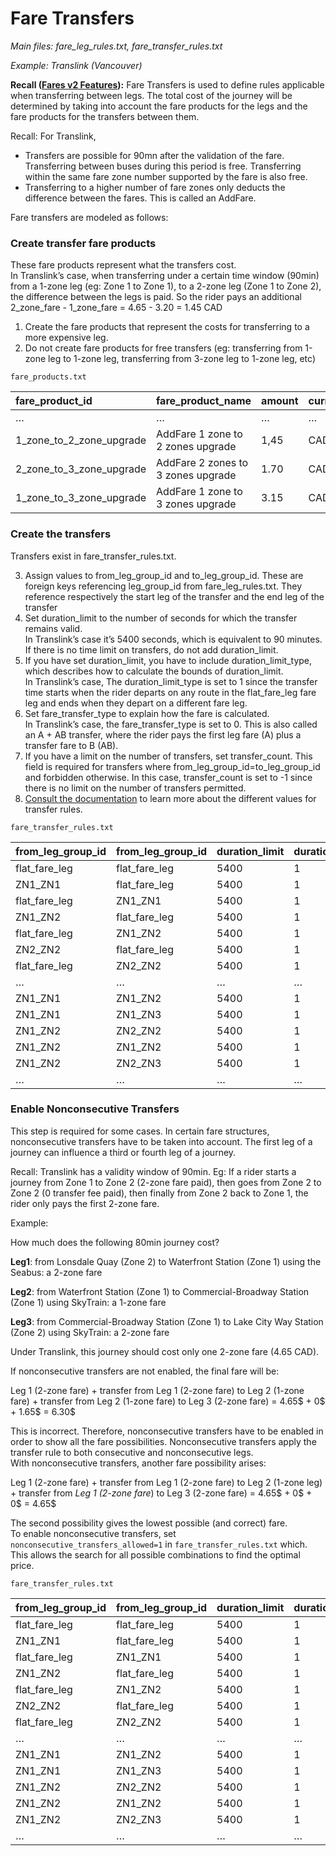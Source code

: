 # Fare Transfers

*Main files: fare\_leg\_rules.txt, fare\_transfer\_rules.txt*

*Example: Translink (Vancouver)*

**Recall ([Fares v2 Features](?tab=t.0#heading=h.o1dhl0gqp9z8)):** Fare Transfers is used to define rules applicable when transferring between legs. The total cost of the journey will be determined by taking into account the fare products for the legs and the fare products for the transfers between them.

Recall: For Translink,

* Transfers are possible for 90mn after the validation of the fare. Transferring between buses during this period is free. Transferring within the same fare zone number supported by the fare is also free.  
* Transferring to a higher number of fare zones only deducts the difference between the fares. This is called an AddFare.

Fare transfers are modeled as follows:

### **Create transfer fare products**

These fare products represent what the transfers cost.  
In Translink’s case, when transferring under a certain time window (90min) from a 1-zone leg (eg: Zone 1 to Zone 1), to a 2-zone leg (Zone 1 to Zone 2), the difference between the legs is paid. So the rider pays an additional 2\_zone\_fare \- 1\_zone\_fare \= 4.65 \- 3.20 \= 1.45 CAD

1. Create the fare products that represent the costs for transferring to a more expensive leg.  
2. Do not create fare products for free transfers (eg: transferring from 1-zone leg to 1-zone leg, transferring from 3-zone leg to 1-zone leg, etc)

`fare_products.txt`

| fare\_product\_id | fare\_product\_name | amount | currency | fare\_media\_id |
| :---- | :---- | :---- | :---- | :---- |
| … | … | … | … | … |
| 1\_zone\_to\_2\_zone\_upgrade | AddFare 1 zone  to 2 zones upgrade | 1,45 | CAD | contactless |
| 2\_zone\_to\_3\_zone\_upgrade | AddFare 2 zones  to 3 zones upgrade | 1.70 | CAD | contactless |
| 1\_zone\_to\_3\_zone\_upgrade | AddFare 1 zone  to 3 zones upgrade | 3.15 | CAD | contactless |

### **Create the transfers**

Transfers exist in fare\_transfer\_rules.txt.

3. Assign values to from\_leg\_group\_id and to\_leg\_group\_id. These are foreign keys referencing leg\_group\_id from fare\_leg\_rules.txt. They reference respectively the start leg of the transfer and the end leg of the transfer  
4. Set  duration\_limit to the number of seconds for which the transfer remains valid.  
   In Translink’s case it’s 5400 seconds, which is equivalent to 90 minutes. If there is no time limit on transfers, do not add duration\_limit.  
5. If you have set duration\_limit, you have to include duration\_limit\_type, which describes how to calculate the bounds of duration\_limit.   
   In Translink’s case, The duration\_limit\_type is set to 1 since the transfer time starts when the rider departs on any route in the flat\_fare\_leg fare leg and ends when they depart on a different fare leg.  
6. Set fare\_transfer\_type to explain how the fare is calculated.  
   In Translink’s case, the fare\_transfer\_type is set to 0\. This is also called an A \+ AB transfer, where the rider pays the first leg fare (A) plus a transfer fare to B (AB).  
7. If you have a limit on the number of transfers, set transfer\_count. This field is required for transfers where from\_leg\_group\_id=to\_leg\_group\_id and forbidden otherwise. In this case, transfer\_count is set to \-1 since there is no limit on the number of transfers permitted.  
8. [Consult the documentation](https://gtfs.org/documentation/schedule/reference/#fare_transfer_rulestxt) to learn more about the different values for transfer rules.

`fare_transfer_rules.txt`

| from\_leg\_group\_id | from\_leg\_group\_id | duration\_limit | duration\_limit\_type | fare\_transfer\_type | fare\_product\_id |
| :---- | :---- | :---- | :---- | :---- | :---- |
| flat\_fare\_leg | flat\_fare\_leg | 5400 | 1 | 0 |  |
| ZN1\_ZN1 | flat\_fare\_leg | 5400 | 1 | 0 |  |
| flat\_fare\_leg | ZN1\_ZN1 | 5400 | 1 | 0 |  |
| ZN1\_ZN2 | flat\_fare\_leg | 5400 | 1 | 0 |  |
| flat\_fare\_leg | ZN1\_ZN2 | 5400 | 1 | 0 | 1\_zone\_to\_2\_zone\_upgrade |
| ZN2\_ZN2 | flat\_fare\_leg | 5400 | 1 | 0 |  |
| flat\_fare\_leg | ZN2\_ZN2 | 5400 | 1 | 0 |  |
| … | … | … | … | … | … |
| ZN1\_ZN1 | ZN1\_ZN2 | 5400 | 1 | 0 | 1\_zone\_to\_2\_zone\_upgrade |
| ZN1\_ZN1 | ZN1\_ZN3 | 5400 | 1 | 0 | 1\_zone\_to\_3\_zone\_upgrade |
| ZN1\_ZN2 | ZN2\_ZN2 | 5400 | 1 | 0 |  |
| ZN1\_ZN2 | ZN1\_ZN2 | 5400 | 1 | 0 |  |
| ZN1\_ZN2 | ZN2\_ZN3 | 5400 | 1 | 0 | 2\_zone\_to\_3\_zone\_upgrade |
| … | … | … | … | … | … |

### **Enable Nonconsecutive Transfers**

This step is required for some cases. In certain fare structures, nonconsecutive transfers have to be taken into account. The first leg of a journey can influence a third or fourth leg of a journey.

Recall: Translink has a validity window of 90min. Eg: If a rider starts a journey from Zone 1 to Zone 2 (2-zone fare paid), then goes from Zone 2 to Zone 2 (0 transfer fee paid), then finally from Zone 2 back to Zone 1, the rider only pays the first 2-zone fare.

Example:

How much does the following 80min journey cost? 

**Leg1**: from Lonsdale Quay (Zone 2\) to Waterfront Station (Zone 1\) using the Seabus: a 2-zone fare

**Leg2**: from Waterfront Station (Zone 1\) to Commercial-Broadway Station (Zone 1\) using SkyTrain: a 1-zone fare

**Leg3**: from Commercial-Broadway Station (Zone 1\) to Lake City Way Station (Zone 2\) using SkyTrain: a 2-zone fare

Under Translink, this journey should cost only one 2-zone fare (4.65 CAD).

If nonconsecutive transfers are not enabled, the final fare will be:

Leg 1 (2-zone fare) \+ transfer from Leg 1 (2-zone fare) to Leg 2 (1-zone fare) \+ transfer from Leg 2 (1-zone fare) to Leg 3 (2-zone fare) \= 4.65$ \+ 0$ \+ 1.65$ \= 6.30$

This is incorrect. Therefore, nonconsecutive transfers have to be enabled in order to show all the fare possibilities. Nonconsecutive transfers apply the transfer rule to both consecutive and nonconsecutive legs.  
With nonconsecutive transfers, another fare possibility arises:

Leg 1 (2-zone fare) \+ transfer from Leg 1 (2-zone fare) to Leg 2 (1-zone leg) \+ transfer from *Leg 1 (2-zone fare*) to Leg 3 (2-zone fare) \= 4.65$ \+ 0$ \+ 0$ \= 4.65$

The second possibility gives the lowest possible (and correct) fare.  
To enable nonconsecutive transfers, set `nonconsecutive_transfers_allowed=1` in `fare_transfer_rules.txt` which. This allows the search for all possible combinations to find the optimal price.

`fare_transfer_rules.txt`

| from\_leg\_group\_id | from\_leg\_group\_id | duration\_limit | duration\_limit\_type | fare\_transfer\_type | fare\_product\_id | nonconsecutive\_transfers\_allowed |
| :---- | :---- | :---- | :---- | :---- | :---- | :---- |
| flat\_fare\_leg | flat\_fare\_leg | 5400 | 1 | 0 |  | 1 |
| ZN1\_ZN1 | flat\_fare\_leg | 5400 | 1 | 0 |  | 1 |
| flat\_fare\_leg | ZN1\_ZN1 | 5400 | 1 | 0 |  | 1 |
| ZN1\_ZN2 | flat\_fare\_leg | 5400 | 1 | 0 |  | 1 |
| flat\_fare\_leg | ZN1\_ZN2 | 5400 | 1 | 0 | 1\_zone\_to\_2\_zone\_upgrade | 1 |
| ZN2\_ZN2 | flat\_fare\_leg | 5400 | 1 | 0 |  | 1 |
| flat\_fare\_leg | ZN2\_ZN2 | 5400 | 1 | 0 |  | 1 |
| … | … | … | … | … | … | 1 |
| ZN1\_ZN1 | ZN1\_ZN2 | 5400 | 1 | 0 | 1\_zone\_to\_2\_zone\_upgrade | 1 |
| ZN1\_ZN1 | ZN1\_ZN3 | 5400 | 1 | 0 | 1\_zone\_to\_3\_zone\_upgrade | 1 |
| ZN1\_ZN2 | ZN2\_ZN2 | 5400 | 1 | 0 |  | 1 |
| ZN1\_ZN2 | ZN1\_ZN2 | 5400 | 1 | 0 |  | 1 |
| ZN1\_ZN2 | ZN2\_ZN3 | 5400 | 1 | 0 | 2\_zone\_to\_3\_zone\_upgrade | 1 |
| … | … | … | … | … | … | 1 |